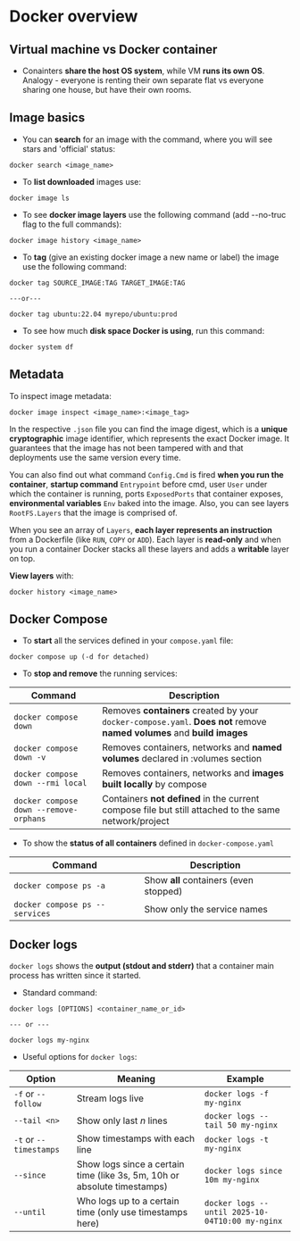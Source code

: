 # Docker overview

## Virtual machine vs Docker container

- Conainters **share the host OS system**, while VM **runs its own OS**. Analogy - everyone is renting their own separate flat vs everyone sharing one house, but have their own rooms.

## Image basics

- You can **search** for an image with the command, where you will see stars and 'official' status:

```
docker search <image_name>
```

- To **list downloaded** images use:

```
docker image ls
```

- To see **docker image layers** use the following command (add --no-truc flag to the full commands):

```
docker image history <image_name>
```

- To **tag** (give an existing docker image a new name or label) the image use the following command:

```
docker tag SOURCE_IMAGE:TAG TARGET_IMAGE:TAG

---or---

docker tag ubuntu:22.04 myrepo/ubuntu:prod
```

- To see how much **disk space Docker is using**, run this command:

```
docker system df
```

## Metadata

To inspect image metadata:

```
docker image inspect <image_name>:<image_tag>
```

In the respective `.json` file you can find the image digest, which is a **unique cryptographic** image identifier, which represents the exact Docker image. It guarantees that the image has not been tampered with and that deployments use the same version every time.

You can also find out what command `Config.Cmd` is fired **when you run the container**, **startup command** `Entrypoint` before cmd, user `User` under which the container is running, ports `ExposedPorts` that container exposes, **environmental variables** `Env` baked into the image. Also, you can see layers `RootFS.Layers` that the image is comprised of.

When you see an array of `Layers`, **each layer represents an instruction** from a Dockerfile (like `RUN`, `COPY` or `ADD`). Each layer is **read-only** and when you run a container Docker stacks all these layers and adds a **writable** layer on top.

**View layers** with:

```
docker history <image_name>
```

## Docker Compose

- To **start** all the services defined in your `compose.yaml` file:

```
docker compose up (-d for detached)
```

- To **stop and remove** the running services:

| Command                                | Description                                                                                                              |
| -------------------------------------- | ------------------------------------------------------------------------------------------------------------------------ |
| `docker compose down`                  | Removes **containers** created by your `docker-compose.yaml`. **Does not** remove **named volumes** and **build images** |
| `docker compose down -v`               | Removes containers, networks and **named volumes** declared in :volumes section                                          |
| `docker compose down --rmi local`      | Removes containers, networks and **images built locally** by compose                                                     |
| `docker compose down --remove-orphans` | Containers **not defined** in the current compose file but still attached to the same network/project                    |

- To show the **status of all containers** defined in `docker-compose.yaml`

| Command                        | Description                            |
| ------------------------------ | -------------------------------------- |
| `docker compose ps -a`         | Show **all** containers (even stopped) |
| `docker compose ps --services` | Show only the service names            |

## Docker logs

`docker logs` shows the **output (stdout and stderr)** that a container main process has written since it started.

- Standard command:

```
docker logs [OPTIONS] <container_name_or_id>

--- or ---

docker logs my-nginx
```

- Useful options for `docker logs`:

| Option                 | Meaning                                                                  | Example                                         |
| ---------------------- | ------------------------------------------------------------------------ | ----------------------------------------------- |
| `-f` or `--follow`     | Stream logs live                                                         | `docker logs -f my-nginx`                       |
| `--tail <n>`           | Show only last _n_ lines                                                 | `docker logs --tail 50 my-nginx`                |
| `-t` or `--timestamps` | Show timestamps with each line                                           | `docker logs -t my-nginx`                       |
| `--since`              | Show logs since a certain time (like 3s, 5m, 10h or absolute timestamps) | `docker logs since 10m my-nginx`                |
| `--until`              | Who logs up to a certain time (only use timestamps here)                 | `docker logs --until 2025-10-04T10:00 my-nginx` |
